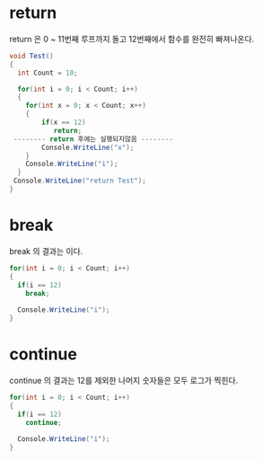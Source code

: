 
# return
return 은 0 ~ 11번째 루프까지 돌고 12번째에서 함수를 완전히 빠져나온다.
```c#
void Test()
{ 
  int Count = 10;

  for(int i = 0; i < Count; i++)
  {
    for(int x = 0; x < Count; x++)
    {
        if(x == 12)
           return;
 -------- return 후에는 실행되지않음 --------   
        Console.WriteLine("x");
    }
    Console.WriteLine("i");
  }
 Console.WriteLine("return Test");
}
```

# break  
break 의 결과는 이다.
```c#
for(int i = 0; i < Count; i++)
{
  if(i == 12)
    break;
    
  Console.WriteLine("i");
}
```
# continue  
continue 의 결과는 12를 제외한 나머지 숫자들은 모두 로그가 찍힌다.
```c#
for(int i = 0; i < Count; i++)
{
  if(i == 12)
    continue;
    
  Console.WriteLine("i");
}
```
